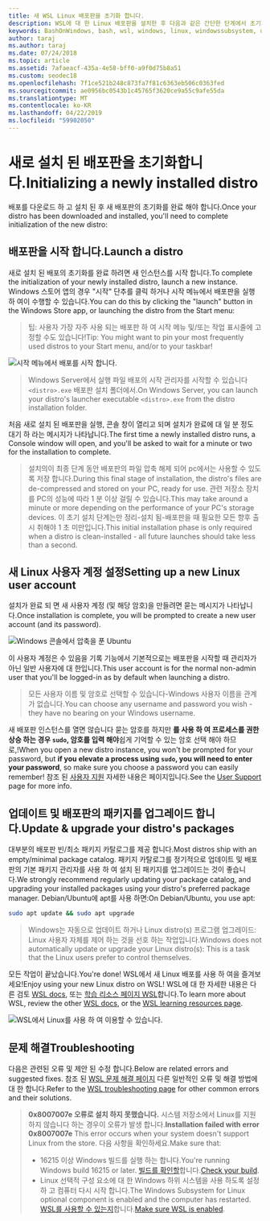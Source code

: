 ```yaml
---
title: 새 WSL Linux 배포판을 초기화 합니다.
description: WSL에 대 한 Linux 배포판을 설치한 후 다음과 같은 간단한 단계에서 초기화를 완료
keywords: BashOnWindows, bash, wsl, windows, linux, windowssubsystem, ubuntu, debian, suse, windows 10 용 windows 하위 시스템
author: taraj
ms.author: taraj
ms.date: 07/24/2018
ms.topic: article
ms.assetid: 7afaeacf-435a-4e58-bff0-a9f0d75b8a51
ms.custom: seodec18
ms.openlocfilehash: 7f1ce521b248c873fa7f81c6363eb506c0363fed
ms.sourcegitcommit: ae0956bc0543b1c45765f3620ce9a55c9afe55da
ms.translationtype: MT
ms.contentlocale: ko-KR
ms.lasthandoff: 04/22/2019
ms.locfileid: "59902050"
---
```

# <a name="initializing-a-newly-installed-distro"></a><span data-ttu-id="24bbb-104">새로 설치 된 배포판을 초기화합니다.</span><span class="sxs-lookup"><span data-stu-id="24bbb-104">Initializing a newly installed distro</span></span>
<span data-ttu-id="24bbb-105">배포를 다운로드 하 고 설치 된 후 새 배포판의 초기화를 완료 해야 합니다.</span><span class="sxs-lookup"><span data-stu-id="24bbb-105">Once your distro has been downloaded and installed, you'll need to complete initialization of the new distro:</span></span>

## <a name="launch-a-distro"></a><span data-ttu-id="24bbb-106">배포판을 시작 합니다.</span><span class="sxs-lookup"><span data-stu-id="24bbb-106">Launch a distro</span></span>
<span data-ttu-id="24bbb-107">새로 설치 된 배포의 초기화를 완료 하려면 새 인스턴스를 시작 합니다.</span><span class="sxs-lookup"><span data-stu-id="24bbb-107">To complete the initialization of your newly installed distro, launch a new instance.</span></span> <span data-ttu-id="24bbb-108">Windows 스토어 앱의 경우 "시작" 단추를 클릭 하거나 시작 메뉴에서 배포판을 실행 하 여이 수행할 수 있습니다.</span><span class="sxs-lookup"><span data-stu-id="24bbb-108">You can do this by clicking the "launch" button in the Windows Store app, or launching the distro from the Start menu:</span></span>

> <span data-ttu-id="24bbb-109">팁:  사용자 가장 자주 사용 되는 배포판 하 여 시작 메뉴 및/또는 작업 표시줄에 고정할 수도 있습니다!</span><span class="sxs-lookup"><span data-stu-id="24bbb-109">Tip: You might want to pin your most frequently used distros to your Start menu, and/or to your taskbar!</span></span>

![시작 메뉴에서 배포를 시작 합니다.](media/start-menu.png)

> <span data-ttu-id="24bbb-111">Windows Server에서 실행 파일 배포의 시작 관리자를 시작할 수 있습니다 `<distro>.exe` 배포판 설치 폴더에서.</span><span class="sxs-lookup"><span data-stu-id="24bbb-111">On Windows Server, you can launch your distro's launcher executable `<distro>.exe` from the distro installation folder.</span></span>

<span data-ttu-id="24bbb-112">처음 새로 설치 된 배포판을 실행, 콘솔 창이 열리고 되며 설치가 완료에 대 일 분 정도 대기 하 라는 메시지가 나타납니다.</span><span class="sxs-lookup"><span data-stu-id="24bbb-112">The first time a newly installed distro runs, a Console window will open, and you'll be asked to wait for a minute or two for the installation to complete.</span></span>

> <span data-ttu-id="24bbb-113">설치의이 최종 단계 동안 배포판의 파일 압축 해제 되어 pc에서는 사용할 수 있도록 저장 합니다.</span><span class="sxs-lookup"><span data-stu-id="24bbb-113">During this final stage of installation, the distro's files are de-compressed and stored on your PC, ready for use.</span></span> <span data-ttu-id="24bbb-114">관련 저장소 장치를 PC의 성능에 따라 1 분 이상 걸릴 수 있습니다.</span><span class="sxs-lookup"><span data-stu-id="24bbb-114">This may take around a minute or more depending on the performance of your PC's storage devices.</span></span> <span data-ttu-id="24bbb-115">이 초기 설치 단계는만 정리-설치 됨-배포판을 때 필요한 모든 향후 출시 취해야 1 초 미만입니다.</span><span class="sxs-lookup"><span data-stu-id="24bbb-115">This initial installation phase is only required when a distro is clean-installed - all future launches should take less than a second.</span></span>

## <a name="setting-up-a-new-linux-user-account"></a><span data-ttu-id="24bbb-116">새 Linux 사용자 계정 설정</span><span class="sxs-lookup"><span data-stu-id="24bbb-116">Setting up a new Linux user account</span></span>

<span data-ttu-id="24bbb-117">설치가 완료 되 면 새 사용자 계정 (및 해당 암호)을 만들려면 묻는 메시지가 나타납니다.</span><span class="sxs-lookup"><span data-stu-id="24bbb-117">Once installation is complete, you will be prompted to create a new user account (and its password).</span></span> 

![Windows 콘솔에서 압축을 푼 Ubuntu](media/UbuntuInstall.png)

<span data-ttu-id="24bbb-119">이 사용자 계정은 수 있음을 기록 기능에서 기본적으로는 배포판을 시작할 때 관리자가 아닌 일반 사용자에 대 한입니다.</span><span class="sxs-lookup"><span data-stu-id="24bbb-119">This user account is for the normal non-admin user that you'll be logged-in as by default when launching a distro.</span></span>

> <span data-ttu-id="24bbb-120">모든 사용자 이름 및 암호로 선택할 수 있습니다-Windows 사용자 이름을 관계가 없습니다.</span><span class="sxs-lookup"><span data-stu-id="24bbb-120">You can choose any username and password you wish - they have no bearing on your Windows username.</span></span> 

<span data-ttu-id="24bbb-121">새 배포판 인스턴스를 열면 않습니다 묻는 암호를 하지만 **를 사용 하 여 프로세스를 권한 상승 하는 경우 `sudo`, 암호를 입력 해야**쉽게 기억할 수 있는 암호 선택 해야 하므로,!</span><span class="sxs-lookup"><span data-stu-id="24bbb-121">When you open a new distro instance, you won't be prompted for your password, but **if you elevate a process using `sudo`, you will need to enter your password**, so make sure you choose a password you can easily remember!</span></span> <span data-ttu-id="24bbb-122">참조 된 [사용자 지원](user-support.md) 자세한 내용은 페이지입니다.</span><span class="sxs-lookup"><span data-stu-id="24bbb-122">See the [User Support](user-support.md) page for more info.</span></span>

## <a name="update--upgrade-your-distros-packages"></a><span data-ttu-id="24bbb-123">업데이트 및 배포판의 패키지를 업그레이드 합니다.</span><span class="sxs-lookup"><span data-stu-id="24bbb-123">Update & upgrade your distro's packages</span></span>

<span data-ttu-id="24bbb-124">대부분의 배포판 빈/최소 패키지 카탈로그를 제공 합니다.</span><span class="sxs-lookup"><span data-stu-id="24bbb-124">Most distros ship with an empty/minimal package catalog.</span></span> <span data-ttu-id="24bbb-125">패키지 카탈로그를 정기적으로 업데이트 및 배포판의 기본 패키지 관리자를 사용 하 여 설치 된 패키지를 업그레이드는 것이 좋습니다.</span><span class="sxs-lookup"><span data-stu-id="24bbb-125">We strongly recommend regularly updating your package catalog, and upgrading your installed packages using your distro's preferred package manager.</span></span> <span data-ttu-id="24bbb-126">Debian/Ubuntu에 apt를 사용 하면:</span><span class="sxs-lookup"><span data-stu-id="24bbb-126">On Debian/Ubuntu, you use apt:</span></span>

```bash
sudo apt update && sudo apt upgrade
```

> <span data-ttu-id="24bbb-127">Windows는 자동으로 업데이트 하거나 Linux distro(s) 프로그램 업그레이드: Linux 사용자 자체를 제어 하는 것을 선호 하는 작업입니다.</span><span class="sxs-lookup"><span data-stu-id="24bbb-127">Windows does not automatically update or upgrade your Linux distro(s): This is a task that the Linux users prefer to control themselves.</span></span>

<span data-ttu-id="24bbb-128">모든 작업이 끝났습니다.</span><span class="sxs-lookup"><span data-stu-id="24bbb-128">You're done!</span></span> <span data-ttu-id="24bbb-129">WSL에서 새 Linux 배포를 사용 하 여을 즐겨보세요!</span><span class="sxs-lookup"><span data-stu-id="24bbb-129">Enjoy using your new Linux distro on WSL!</span></span> <span data-ttu-id="24bbb-130">WSL에 대 한 자세한 내용은 다른 검토 [WSL docs](https://aka.ms/wsldocs), 또는 [학습 리소스 페이지 WSL](https://aka.ms/learnwsl)합니다.</span><span class="sxs-lookup"><span data-stu-id="24bbb-130">To learn more about WSL, review the other [WSL docs](https://aka.ms/wsldocs), or the [WSL learning resources page](https://aka.ms/learnwsl).</span></span>

![WSL에서 Linux를 사용 하 여 이용할 수 있습니다.](media/linux-on-wsl.png)

## <a name="troubleshooting"></a><span data-ttu-id="24bbb-132">문제 해결</span><span class="sxs-lookup"><span data-stu-id="24bbb-132">Troubleshooting</span></span>

<span data-ttu-id="24bbb-133">다음은 관련된 오류 및 제안 된 수정 합니다.</span><span class="sxs-lookup"><span data-stu-id="24bbb-133">Below are related errors and suggested fixes.</span></span> <span data-ttu-id="24bbb-134">참조 된 [WSL 문제 해결 페이지](troubleshooting.md) 다른 일반적인 오류 및 해결 방법에 대 한 합니다.</span><span class="sxs-lookup"><span data-stu-id="24bbb-134">Refer to the [WSL troubleshooting page](troubleshooting.md) for other common errors and their solutions.</span></span>

> <span data-ttu-id="24bbb-135">**0x8007007e 오류로 설치 하지 못했습니다.** 시스템 저장소에서 Linux를 지원 하지 않습니다 하는 경우이 오류가 발생 합니다.</span><span class="sxs-lookup"><span data-stu-id="24bbb-135">**Installation failed with error 0x8007007e** This error occurs when your system doesn't support Linux from the store.</span></span>  <span data-ttu-id="24bbb-136">다음 사항을 확인하세요.</span><span class="sxs-lookup"><span data-stu-id="24bbb-136">Make sure that:</span></span>
> * <span data-ttu-id="24bbb-137">16215 이상 Windows 빌드를 실행 하는 합니다.</span><span class="sxs-lookup"><span data-stu-id="24bbb-137">You're running Windows build 16215 or later.</span></span> <span data-ttu-id="24bbb-138">[빌드를 확인할](troubleshooting.md#check-your-build-number)합니다.</span><span class="sxs-lookup"><span data-stu-id="24bbb-138">[Check your build](troubleshooting.md#check-your-build-number).</span></span>
> * <span data-ttu-id="24bbb-139">Linux 선택적 구성 요소에 대 한 Windows 하위 시스템을 사용 하도록 설정 하 고 컴퓨터 다시 시작 합니다.</span><span class="sxs-lookup"><span data-stu-id="24bbb-139">The Windows Subsystem for Linux optional component is enabled and the computer has restarted.</span></span>  <span data-ttu-id="24bbb-140">[WSL를 사용할 수 있는지](troubleshooting.md#confirm-wsl-is-enabled)합니다.</span><span class="sxs-lookup"><span data-stu-id="24bbb-140">[Make sure WSL is enabled](troubleshooting.md#confirm-wsl-is-enabled).</span></span>
